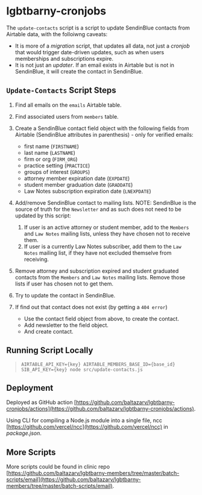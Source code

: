 # lgbtbarny-cronjobs

The `update-contacts` script is a script to update SendinBlue contacts from Airtable data, with the folloiwng caveats:

* It is more of a _migration_ script, that updates all data, not just a _cronjob_ that would trigger date-driven updates, such as when users memberships and subscriptions expire.
* It is not just an _updater_. If an email exists in Airtable but is not in SendinBlue, it will create the contact in SendinBlue.

## `Update-Contacts` Script Steps

1) Find all emails on the `emails` Airtable table.

2) Find associated users from `members` table.

3) Create a SendinBlue contact field object with the following fields from Airtable (SendinBlue attributes in parenthesis) - only for verified emails:

   - first name (`FIRSTNAME`)
   - last name (`LASTNAME`)
   - firm or org (`FIRM_ORG`)
   - practice setting (`PRACTICE`)
   - groups of interest (`GROUPS`)
   - attorney member expiration date (`EXPDATE`)
   - student member graduation date (`GRADDATE`)
   - Law Notes subscription expiration date (`LNEXPDATE`)

4) Add/remove SendinBlue contact to mailing lists. NOTE: SendinBlue is the source of truth for the `Newsletter` and as such does not need to be updated by this script:

   1) If user is an active attorney or student member, add to the `Members` and `Law Notes` mailing lists, unless they have chosen not to receive them.
   2) If user is a currently Law Notes subscriber, add them to the `Law Notes` mailing list, if they have not excluded themselve from receiving.

5) Remove attorney and subscription expired and student graduated contacts from the `Members` and `Law Notes` mailing lists. Remove those lists if user has chosen not to get them.

6) Try to update the contact in SendinBlue.

7) If find out that contact does not exist (by getting a `404 error`)

   - Use the contact field object from above, to create the contact.
   - Add newsletter to the field object.
   - And create contact.

## Running Script Locally

> `AIRTABLE_API_KEY={key} AIRTABLE_MEMBERS_BASE_ID={base_id} SIB_API_KEY={key} node src/update-contacts.js`

## Deployment

Deployed as GitHub action [https://github.com/baltazarv/lgbtbarny-cronjobs/actions](https://github.com/baltazarv/lgbtbarny-cronjobs/actions).

Using CLI for compiling a Node.js module into a single file, ncc [https://github.com/vercel/ncc](https://github.com/vercel/ncc) in _package.json_.

## More Scripts

More scripts could be found in clinic repo [https://github.com/baltazarv/lgbtbarny-members/tree/master/batch-scripts/email](https://github.com/baltazarv/lgbtbarny-members/tree/master/batch-scripts/email).